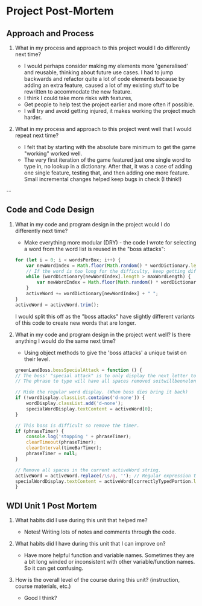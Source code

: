 # Project Post-Mortem

## Approach and Process

1. What in my process and approach to this project would I do differently next time?
    * I would perhaps consider making my elements more 'generalised' and reusable, thinking about future use cases. I had to jump backwards and refactor quite a lot of code elements because by adding an extra feature, caused a lot of my existing stuff to be rewritten to accommodate the new feature.
    * I think I could take more risks with features, 
    * Get people to help test the project earlier and more often if possible.
    * I will try and avoid getting injured, it makes working the project much harder.

1. What in my process and approach to this project went well that I would repeat next time?
    * I felt that by starting with the absolute bare minimum to get the game "working" worked well.
    * The very first iteration of the game featured just one single word to type in, no lookup in a dictionary. After that, it was a case of adding one single feature, testing that, and then adding one more feature. Small incremental changes helped keep bugs in check (I think!)

--

## Code and Code Design

1. What in my code and program design in the project would I do differently next time?
    * Make everything more modular (DRY) - the code I wrote for selecting a word from the word list is reused in the "boss attacks":
    ```js
    for (let i = 0; i < wordsPerBox; i++) {
        var newWordIndex = Math.floor(Math.random() * wordDictionary.length);
        // If the word is too long for the difficulty, keep getting different words until it is short enough.
        while (wordDictionary[newWordIndex].length > maxWordLength) {
            var newWordIndex = Math.floor(Math.random() * wordDictionary.length);
        }
        activeWord += wordDictionary[newWordIndex] + " ";
    }
    activeWord = activeWord.trim();
    ```
    I would split this off as the "boss attacks" have slightly different variants of this code to create new words that are longer.

1. What in my code and program design in the project went well? Is there anything I would do the same next time?
    * Using object methods to give the 'boss attacks' a unique twist on their level.
    ```js
    greenLandBoss.bossSpecialAttack = function () {
    // The boss' "special attack" is to only display the next letter to type.
    // The phrase to type will have all spaces removed soitwillbeonelongword.

    // Hide the regular word display. (When boss dies bring it back)
    if (!wordDisplay.classList.contains('d-none')) {
        wordDisplay.classList.add('d-none');
        specialWordDisplay.textContent = activeWord[0];
    }

    // This boss is difficult so remove the timer.
    if (phraseTimer) {
        console.log('stopping ' + phraseTimer);
        clearTimeout(phraseTimer);
        clearInterval(timeBarTimer);
        phraseTimer = null;
    }

    // Remove all spaces in the current activeWord string.
    activeWord = activeWord.replace(/\s/g, ''); // Regular expression to remove all white space.
    specialWordDisplay.textContent = activeWord[correctlyTypedPortion.length];
    }

## WDI Unit 1 Post Mortem
1. What habits did I use during this unit that helped me?
    * Notes! Writing lots of notes and comments through the code.

2. What habits did I have during this unit that I can improve on?
    * Have more helpful function and variable names. Sometimes they are a bit long winded or inconsistent with other variable/function names. So it can get confusing.

3. How is the overall level of the course during this unit? (instruction, course materials, etc.)
    * Good I think?